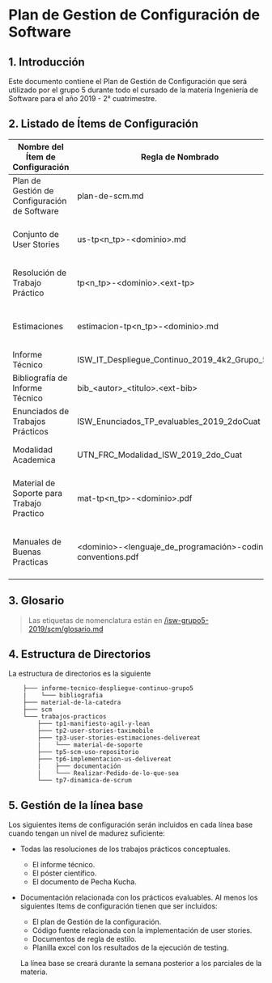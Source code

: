 # Plan de Gestion de Configuración de Software

## 1. Introducción

Este documento contiene el Plan de Gestión de Configuración que será utilizado por el grupo 5 durante todo el cursado de la matería Ingeniería de Software para el año 2019 - 2° cuatrimestre.

## 2. Listado de Ítems de Configuración

|  Nombre del Ítem de Configuración | Regla de Nombrado  | Ubicación Física  |
| ------------ | ------------ | ------------ |
| Plan de Gestión de Configuración de Software | plan-de-scm.md | /isw-grupo5-2019/scm/ |
| Conjunto de User Stories | us-tp&lt;n_tp&gt;-&lt;dominio&gt;.md | /isw-grupo5-2019/trabajos-practicos/tp&lt;n_tp&gt;-&lt;dominio&gt;/ |
| Resolución de Trabajo Práctico | tp&lt;n_tp&gt;-&lt;dominio&gt;.&lt;ext-tp&gt; | /isw-grupo5-2019/trabajos-practicos/tp&lt;n_tp&gt;-&lt;dominio&gt;/ |
| Estimaciones | estimacion-tp&lt;n_tp&gt;-&lt;dominio&gt;.md | /isw-grupo5-2019/trabajos-practicos/tp&lt;n_tp&gt;-&lt;dominio&gt;/ |
| Informe Técnico | ISW_IT_Despliegue_Continuo_2019_4k2_Grupo_5.pdf | /isw-grupo5-2019/ |informe-tecnico-despliegue-continuo-grupo5/ |
| Bibliografía de Informe Técnico | bib_&lt;autor&gt;_&lt;titulo&gt;.&lt;ext-bib&gt; | /isw-grupo5-2019/ |informe-tecnico-despliegue-continuo-grupo5/bibliografia/  |
| Enunciados de Trabajos Prácticos | ISW_Enunciados_TP_evaluables_2019_2doCuat | /isw-grupo5-2019/ |material-de-la-catedra/
| Modalidad Academica | UTN_FRC_Modalidad_ISW_2019_2do_Cuat | /isw-grupo5-2019/material-de-la-catedra/ |
| Material de Soporte para Trabajo Practico | mat-tp&lt;n_tp&gt;-&lt;dominio&gt;.pdf | /isw-grupo5-2019/trabajos-practicos/tp&lt;n_tp&gt;-&lt;dominio&gt;/material-de-soporte/ |
| Manuales de Buenas Practicas | &lt;dominio&gt;-&lt;lenguaje_de_programación&gt;-coding-conventions.pdf | /isw-grupo5-2019/trabajos-practicos/tp6-implementacion-us-delivereat/documentación/ |

## 3. Glosario

> Las etiquetas de nomenclatura están en [/isw-grupo5-2019/scm/glosario.md](/scm/glosario.md)

## 4. Estructura de Directorios

La estructura de directorios es la siguiente

```isw-grupo5-2019
    ├─── informe-tecnico-despliegue-continuo-grupo5
    |    └─── bibliografia
    ├─── material-de-la-catedra
    ├─── scm
    └─── trabajos-practicos
        ├─── tp1-manifiesto-agil-y-lean
        ├─── tp2-user-stories-taximobile
        ├─── tp3-user-stories-estimaciones-delivereat
        |    └─── material-de-soporte
        ├─── tp5-scm-uso-repositorio
        ├─── tp6-implementacion-us-delivereat
        |    ├─── documentación
        |    └─── Realizar-Pedido-de-lo-que-sea
        └─── tp7-dinamica-de-scrum
```

## 5. Gestión de la línea base

Los siguientes items de configuración serán incluidos en cada línea base cuando tengan un nivel de madurez suficiente:

- Todas las resoluciones de los trabajos prácticos conceptuales.
  - El informe técnico.
  - El póster científico.
  - El documento de Pecha Kucha.
- Documentación relacionada con los prácticos evaluables. Al menos los siguientes Items de configuración tienen que ser incluidos:
  - El plan de Gestión de la configuración.
  - Código fuente relacionada con la implementación de user stories.
  - Documentos de regla de estilo.
  - Planilla excel con los resultados de la ejecución de testing.
  
  La línea base se creará durante la semana posterior a los parciales de la materia.
